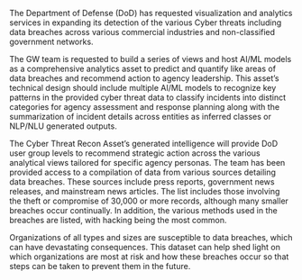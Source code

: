 The Department of Defense (DoD) has requested visualization and analytics services in expanding its detection of the various Cyber threats including data breaches across various commercial industries and non-classified government networks. 

The GW team is requested to build a series of views and host AI/ML models as a comprehensive analytics asset to predict and quantify like areas of data breaches and recommend action to agency leadership. This asset’s technical design should include multiple AI/ML models to recognize key patterns in the provided cyber threat data to classify incidents into distinct categories for agency assessment and response planning along with the summarization of incident details across entities as inferred classes or NLP/NLU generated outputs. 

The Cyber Threat Recon Asset’s generated intelligence will provide DoD user group levels to recommend strategic action across the various analytical views tailored for specific agency personas. The team has been provided access to a compilation of data from various sources detailing data breaches. These sources include press reports, government news releases, and mainstream news articles. The list includes those involving the theft or compromise of 30,000 or more records, although many smaller breaches occur continually. In addition, the various methods used in the breaches are listed, with hacking being the most common. 

Organizations of all types and sizes are susceptible to data breaches, which can have devastating consequences. This dataset can help shed light on which organizations are most at risk and how these breaches occur so that steps can be taken to prevent them in the future.
